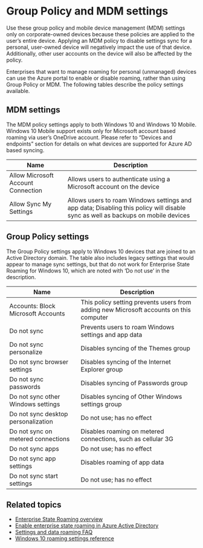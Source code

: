 <properties
    pageTitle="Group Policy and MDM settings | Microsoft Azure"
    description="Provides information about group policy and mobile device management (MDM) settings that should be used on corporate-owned devices. These policies are applied to the user’s entire device."
    services="active-directory"
    keywords="what are group Policy and MDM settings for Enterprise State Roaming, Enterprise State Roaming, windows cloud"
    documentationCenter=""
    authors="femila"
    manager="swadhwa"
    editor="curtand"/>

<tags
    ms.service="active-directory"  
    ms.workload="identity"
    ms.tgt_pltfrm="na"
    ms.devlang="na"
    ms.topic="article"
    ms.date="09/27/2016"
    ms.author="femila"/>

# <a name="group-policy-and-mdm-settings"></a>Group Policy and MDM settings

Use these group policy and mobile device management (MDM) settings only on corporate-owned devices because these policies are applied to the user’s entire device. Applying an MDM policy to disable settings sync for a personal, user-owned device will negatively impact the use of that device. Additionally, other user accounts on the device will also be affected by the policy.

Enterprises that want to manage roaming for personal (unmanaged) devices can use the Azure portal to enable or disable roaming, rather than using Group Policy or MDM.
The following tables describe the policy settings available.

## <a name="mdm-settings"></a>MDM settings
The MDM policy settings apply to both Windows 10 and Windows 10 Mobile.  Windows 10 Mobile support exists only for Microsoft account based roaming via user’s OneDrive account.  Please refer to “Devices and endpoints” section for details on what devices are supported for Azure AD based syncing.

| Name                               | Description                                                          |
|------------------------------------|----------------------------------------------------------------------|
| Allow Microsoft Account Connection | Allows users to authenticate using a Microsoft account on the device |
| Allow Sync My Settings             | Allows users to roam Windows settings and app data; Disabling this policy will disable sync as well as backups on mobile devices                  |

## <a name="group-policy-settings"></a>Group Policy settings
The Group Policy settings apply to Windows 10 devices that are joined to an Active Directory domain. The table also includes legacy settings that would appear to manage sync settings, but that do not work for Enterprise State Roaming for Windows 10, which are noted with ‘Do not use’ in the description.

| Name                                | Description |
|-------------------------------------|-------------|
| Accounts: Block Microsoft Accounts  |This policy setting prevents users from adding new Microsoft accounts on this computer|
| Do not sync                         |Prevents users to roam Windows settings and app data|
| Do not sync personalize             |Disables syncing of the Themes group|
| Do not sync browser settings        |Disables syncing of the Internet Explorer group|
| Do not sync passwords               |Disables syncing of Passwords group|
| Do not sync other Windows settings  |Disables syncing of Other Windows settings group|
| Do not sync desktop personalization |Do not use; has no effect|
| Do not sync on metered connections  |Disables roaming on metered connections, such as cellular 3G|
| Do not sync apps                    |Do not use; has no effect|
|Do not sync app settings             |Disables roaming of app data|
|Do not sync start settings           |Do not use; has no effect|


## <a name="related-topics"></a>Related topics
- [Enterprise State Roaming overview](active-directory-windows-enterprise-state-roaming-overview.md)
- [Enable enterprise state roaming in Azure Active Directory](active-directory-windows-enterprise-state-roaming-enable.md)
- [Settings and data roaming FAQ](active-directory-windows-enterprise-state-roaming-faqs.md)
- [Windows 10 roaming settings reference](active-directory-windows-enterprise-state-roaming-windows-settings-reference.md)
